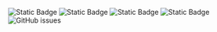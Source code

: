 ![Static Badge](https://img.shields.io/badge/blacklists-60-000000) ![Static Badge](https://img.shields.io/badge/blacklisted-3036944-cc0000) ![Static Badge](https://img.shields.io/badge/whitelisted-2242-00CC00) ![Static Badge](https://img.shields.io/badge/streaming_blacklist-28106-000000) ![GitHub issues](https://img.shields.io/github/issues/fabriziosalmi/blacklists)
